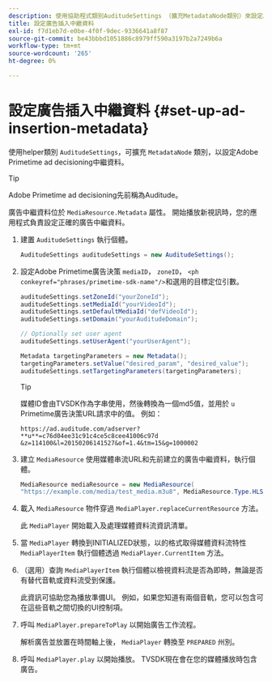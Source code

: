 ```yaml
---
description: 使用協助程式類別AuditudeSettings （擴充MetadataNode類別）來設定Adobe Primetime廣告決策中繼資料。
title: 設定廣告插入中繼資料
exl-id: f7d1eb7d-e0be-4f0f-9dec-9336641a8f87
source-git-commit: be43bbbd1051886c8979ff590a3197b2a7249b6a
workflow-type: tm+mt
source-wordcount: '265'
ht-degree: 0%

---
```


# 設定廣告插入中繼資料 {#set-up-ad-insertion-metadata}

使用helper類別 `AuditudeSettings`，可擴充 `MetadataNode` 類別，以設定Adobe Primetime ad decisioning中繼資料。

>[!TIP]
>
>Adobe Primetime ad decisioning先前稱為Auditude。

廣告中繼資料位於 `MediaResource.Metadata` 屬性。 開始播放新視訊時，您的應用程式負責設定正確的廣告中繼資料。

1. 建置 `AuditudeSettings` 執行個體。

   ```java
   AuditudeSettings auditudeSettings = new AuditudeSettings();
   ```

1. 設定Adobe Primetime廣告決策 `mediaID`， `zoneID`， `<ph conkeyref="phrases/primetime-sdk-name"/>`和選用的目標定位引數。

   ```java
   auditudeSettings.setZoneId("yourZoneId"); 
   auditudeSettings.setMediaId("yourVideoId"); 
   auditudeSettings.setDefaultMediaId("defVideoId"); 
   auditudeSettings.setDomain("yourAuditudeDomain"); 
   
   // Optionally set user agent  
   auditudeSettings.setUserAgent("yourUserAgent"); 
   
   Metadata targetingParameters = new Metadata(); 
   targetingParameters.setValue("desired_param", "desired_value"); 
   auditudeSettings.setTargetingParameters(targetingParameters);
   ```

   >[!TIP]
   >
   >媒體ID會由TVSDK作為字串使用，然後轉換為一個md5值，並用於 `u` Primetime廣告決策URL請求中的值。 例如：
   >
   >`https://ad.auditude.com/adserver? **u**=c76d04ee31c91c4ce5c8cee41006c97d &z=114100&l=20150206141527&of=1.4&tm=15&g=1000002`

1. 建立 `MediaResource` 使用媒體串流URL和先前建立的廣告中繼資料，執行個體。

   ```java
   MediaResource mediaResource = new MediaResource( 
   "https://example.com/media/test_media.m3u8", MediaResource.Type.HLS, Metadata);
   ```

1. 載入 `MediaResource` 物件穿過 `MediaPlayer.replaceCurrentResource` 方法。

   此 `MediaPlayer` 開始載入及處理媒體資料流資訊清單。

1. 當 `MediaPlayer` 轉換到INITIALIZED狀態，以的格式取得媒體資料流特性 `MediaPlayerItem` 執行個體透過 `MediaPlayer.CurrentItem` 方法。
1. （選用）查詢 `MediaPlayerItem` 執行個體以檢視資料流是否為即時，無論是否有替代音軌或資料流受到保護。

   此資訊可協助您為播放準備UI。 例如，如果您知道有兩個音軌，您可以包含可在這些音軌之間切換的UI控制項。

1. 呼叫 `MediaPlayer.prepareToPlay` 以開始廣告工作流程。

   解析廣告並放置在時間軸上後， `MediaPlayer` 轉換至 `PREPARED` 州別。
1. 呼叫 `MediaPlayer.play` 以開始播放。
TVSDK現在會在您的媒體播放時包含廣告。

